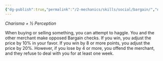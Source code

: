 ```yaml
---
{"dg-publish":true,"permalink":"/2-mechanics/skills/social/bargain/","noteIcon":""}
---
```


*Charisma + ½ Perception*

When buying or selling something, you can attempt to haggle. You and the other merchant make opposed Bargain checks. If you win, you adjust the price by 10% in your favor. If you win by 8 or more points, you adjust the price by 20%. However, if you lose by 4 or more, you offend the merchant, and they refuse to deal with you for at least one week.